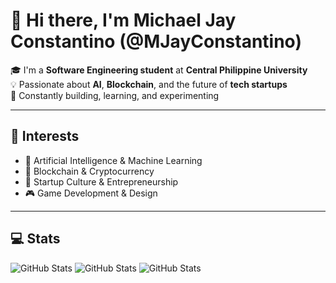 # 👋 Hi there, I'm **Michael Jay Constantino** (@MJayConstantino)

🎓 I'm a **Software Engineering student** at **Central Philippine University**  
💡 Passionate about **AI**, **Blockchain**, and the future of **tech startups**  
🚀 Constantly building, learning, and experimenting

---

## 👀 Interests

- 🤖 Artificial Intelligence & Machine Learning  
- 🔗 Blockchain & Cryptocurrency  
- 🌱 Startup Culture & Entrepreneurship  
- 🎮 Game Development & Design

---

## 💻 Stats
![GitHub Stats](https://github-readme-stats.vercel.app/api?username=MJayConstantino&theme=default&show_icons=true&hide_border=true&count_private=true)
![GitHub Stats](https://github-readme-stats.vercel.app/api/top-langs/?username=MJayConstantino&theme=default&show_icons=true&hide_border=true&layout=compact)
![GitHub Stats](https://streak-stats.demolab.com?user=MJayConstantino&theme=default&hide_border=true)
